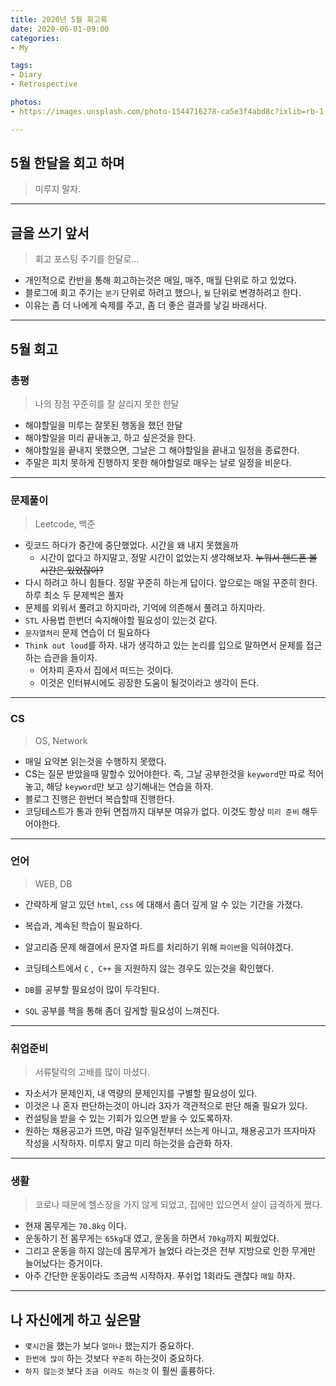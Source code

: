 ```yaml
---
title: 2020년 5월 회고록
date: 2020-06-01-09:00
categories:
- My

tags:
- Diary
- Retrospective

photos: 
- https://images.unsplash.com/photo-1544716278-ca5e3f4abd8c?ixlib=rb-1.2.1&ixid=eyJhcHBfaWQiOjEyMDd9&auto=format&fit=crop&w=500&q=60

---
```


## 5월 한달을 회고 하며
> 미루지 말자.

---

## 글을 쓰기 앞서
> 회고 포스팅 주기를 한달로...

* 개인적으로 칸반을 통해 회고하는것은 매일, 매주, 매월 단위로 하고 있었다.
* 블로그에 회고 주기는 `분기` 단위로 하려고 했으나, `월` 단위로 변경하려고 한다.
* 이유는 좀 더 나에게 숙제를 주고, 좀 더 좋은 결과를 낳길 바래서다.

---

## 5월 회고

### 총평
> 나의 장점 꾸준히를 잘 살리지 못한 한달

* 해야할일을 미루는 잘못된 행동을 했던 한달
* 해야할일을 미리 끝내놓고, 하고 싶은것을 한다.
* 해야할일을 끝내지 못했으면, 그날은 그 해야할일을 끝내고 일정을 종료한다.
* 주말은 피치 못하게 진행하지 못한 해야할일로 매우는 날로 일정을 비운다.

---

### 문제풀이
> Leetcode, 백준

* 릿코드 하다가 중간에 중단했었다. 시간을 왜 내지 못했을까
    * 시간이 없다고 하지말고, 정말 시간이 없었는지 생각해보자. ~~누워서 핸드폰 볼 시간은 있었잖아?~~
* 다시 하려고 하니 힘들다. 정말 꾸준히 하는게 답이다. 앞으로는 매일 꾸준히 한다. 하루 최소 두 문제씩은 풀자
* 문제를 외워서 풀려고 하지마라, 기억에 의존해서 풀려고 하지마라.
* `STL` 사용법 한번더 숙지해야할 필요성이 있는것 같다.
* `문자열처리` 문제 연습이 더 필요하다
* `Think out loud`를 하자. 내가 생각하고 있는 논리를 입으로 말하면서 문제를 접근하는 습관을 들이자.
    * 어차피 혼자서 집에서 떠드는 것이다.
    * 이것은 인터뷰시에도 굉장한 도움이 될것이라고 생각이 든다.

---

### CS
> OS, Network

* 매일 요약본 읽는것을 수행하지 못했다.
* CS는 질문 받았을때 말할수 있어야한다. 즉, 그날 공부한것을 `keyword`만 따로 적어놓고, 해당 `keyword`만 보고 상기해내는 연습을 하자.
* 블로그 진행은 한번더 복습할때 진행한다.
* 코딩테스트가 통과 한뒤 면접까지 대부분 여유가 없다. 이것도 항상 `미리 준비` 해두어야한다.

---

### 언어
> WEB, DB

* 간략하게 알고 있던 `html`, `css` 에 대해서 좀더 깊게 알 수 있는 기간을 가졌다.
* 복습과, 계속된 학습이 필요하다.

* 알고리즘 문제 해결에서 문자열 파트를 처리하기 위해 `파이썬`을 익혀야겠다.
* 코딩테스트에서 `C` ,` C++` 을 지원하지 않는 경우도 있는것을 확인했다.

* `DB`를 공부할 필요성이 많이 두각된다.
* `SQL` 공부를 책을 통해 좀더 깊게할 필요성이 느껴진다.

---

### 취업준비
> 서류탈락의 고배를 많이 마셨다.

* 자소서가 문제인지, 내 역량의 문제인지를 구별할 필요성이 있다.
* 이것은 나 혼자 판단하는것이 아니라 3자가 객관적으로 판단 해줄 필요가 있다.
* 컨설팅을 받을 수 있는 기회가 있으면 받을 수 있도록하자.
* 원하는 채용공고가 뜨면, 마감 일주일전부터 쓰는게 아니고, 채용공고가 뜨자마자 작성을 시작하자. 미루지 말고 미리 하는것을 습관화 하자.

---

### 생활
> 코로나 때문에 헬스장을 가지 않게 되었고, 집에만 있으면서 살이 급격하게 쪘다.

* 현재 몸무게는 `70.8kg` 이다.
* 운동하기 전 몸무게는 `65kg`대 였고, 운동을 하면서 `70kg`까지 찌웠었다.
* 그리고 운동을 하지 않는데 몸무게가 늘었다 라는것은 전부 지방으로 인한 무게만 늘어났다는 증거이다.
* 아주 간단한 운동이라도 조금씩 시작하자. 푸쉬업 1회라도 괜찮다 `매일` 하자.

---

## 나 자신에게 하고 싶은말
* `몇시간`을 했는가 보다 `얼마나` 했는지가 중요하다.
* `한번에 많이` 하는 것보다 `꾸준히` 하는것이 중요하다.
* `하지 않는것` 보다 `조금 이라도 하는것` 이 훨씬 훌륭하다.
